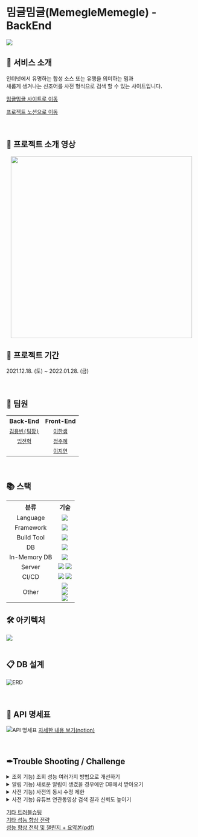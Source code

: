 # 밈글밈글(MemegleMemegle) - BackEnd

<img src="https://user-images.githubusercontent.com/70641418/151412036-345d6b9d-2657-459d-920a-def5be916f1c.jpg">

</br>

## 🧧 서비스 소개
인터넷에서 유명하는 합성 소스 또는 유행을 의미하는 밈과  
새롭게 생겨나는 신조어를 사전 형식으로 검색 할 수 있는 사이트입니다.
</br>

<a href="https://memegle.xyz/">밈글밈글 사이트로 이동</a>

<a href="https://enormous-duck-a5d.notion.site/8-5510f20898534129bd1b728b92d92870">프로젝트 노션으로 이동</a>

</br>

## 🎥 프로젝트 소개 영상
<div align="center">
	<a href="https://www.youtube.com/watch?v=0FW30mV3Jgs">
		<img src="http://img.youtube.com/vi/0FW30mV3Jgs/maxresdefault.jpg" width="480">
	</a>
</div>

## 📆 프로젝트 기간
2021.12.18. (토) ~ 2022.01.28. (금)

</br>

## 👥 팀원
<table align="center">
	<tr>
		<th>Back-End</th>
		<th>Front-End</th>
	</tr>
	<tr align="center">
		<td><code><a href="https://github.com/Zabee52">김용빈(팀장)</a></code></td>
		<td><code><a href="https://github.com/undriedspring">이한샘</a></code></td>
	</tr>
	<tr align="center">
		<td><code><a href="https://github.com/yarogono">임전혁</a></code></td>
		<td><code><a href="https://github.com/zubetcha">정주혜</a></code></td>
	</tr>
	<tr align="center">
		<td></td>
		<td><code><a href="https://github.com/zhiyeonyi">이지연</a></code></td>
	</tr>
</table>

</br>

## 📚 스택
<table align="center">
	<tr>
		<th>분류</th>
		<th>기술</th>
	</tr>
	<tr align="center">
		<td>Language</td>
		<td><img src="https://img.shields.io/badge/Java-007396?style=for-the-badge&logo=java&logoColor=white"></td>
	</tr>
	<tr align="center">
		<td>Framework</td>
		<td><img src="https://img.shields.io/badge/SpringBoot-6DB33F?style=for-the-badge&logo=Spring Boot&logoColor=white"></td>
	</tr>
	<tr align="center">
		<td>Build Tool</td>
		<td><img src="https://img.shields.io/badge/gradle-02303A?style=for-the-badge&logo=gradle&logoColor=white"></td>
	</tr>
	<tr align="center">
		<td>DB</td>
		<td><img src="https://img.shields.io/badge/MySQL-4479A1?style=for-the-badge&logo=MySQL&logoColor=white"></td>
	</tr>
	<tr align="center">
		<td>In-Memory DB</td>
		<td><img src="https://img.shields.io/badge/Redis-DC382D?style=for-the-badge&logo=Redis&logoColor=white"></td>
	</tr>
	<tr align="center">
		<td>Server</td>
		<td><img src="https://img.shields.io/badge/EC2-FF9900?style=for-the-badge&logo=AmazonAWS&logoColor=white">
		    <img src="https://img.shields.io/badge/Amazon S3-569A31?style=for-the-badge&logo=Amazon S3&logoColor=white">
		</td>
	</tr>
	<tr align="center">
		<td>CI/CD</td>
		<td><img src="https://img.shields.io/badge/Travis CI-3EAAAF?style=for-the-badge&logo=Travis CI&logoColor=white">
		    <img src="https://img.shields.io/badge/CodeDeploy-6BD80B?style=for-the-badge&logoColor=white">
		</td>
	</tr>
	<tr align="center">
		<td>Other</td>
		<td><img src="https://img.shields.io/badge/Spring Data JPA-6DB33F?style=for-the-badge"><br>
		    <img src="https://img.shields.io/badge/QueryDSL-3874D8?style=for-the-badge"><br>
		    <img src="https://img.shields.io/badge/Youtube Data API v3-FF0000?style=for-the-badge&logo=YouTube&logoColor=white">
		</td>
	</tr>
</table>


## 🛠 아키텍처
  
<img src="https://user-images.githubusercontent.com/70641418/151467454-da82b310-6249-4480-9204-8a4ace733ba6.JPG">
 
</br>
</br>

## 📋 DB 설계

![ERD](https://user-images.githubusercontent.com/93498724/151955124-0cebeb09-509e-49fb-8fa3-13408a8d13a6.png)

</br>  
  
## 📃 API 명세표

![API 명세표](https://user-images.githubusercontent.com/93498724/151955444-d507b9d4-862c-4443-af44-10a1caedcefd.png)
[자세한 내용 보기(notion)](https://enormous-duck-a5d.notion.site/API-3adc279233e74ee2a3a03bff613726c9)

</br>

## ✒Trouble Shooting / Challenge

<details markdown="1">
<summary>조회 기능) 조회 성능 여러가지 방법으로 개선하기</summary>
<br>
우리 밈글밈글 사이트는 목록 조회의 기능이 많았다. 그렇기 때문에 성능을 개선해야 한다면 조회의 성능이어야 한다고 생각했고, 이를 위한 많은 고민을 했다.

목록 조회에는 많은 관계가 들어간다.

1. 작성자 정보

2. 조회수 정보

3. 좋아요 개수 정보

4. 댓글 개수 정보

5. 좋아요 여부 정보

6. 댓글 목록 정보

...

기존의 Spring Data JPA를 이용한 방식은 쿼리의 자유로운 호출이 어렵기 때문에 목록 조회에서 관계 엔티티의 데이터를 불러오기 위한 N+1 문제를 회피하기 어려웠다. 이는 특히 관계가 많은 게시글 목록 조회에서 치명적인 성능 저하를 일으켰다.

이 문제를 해결하기 위한 방법은 단순했다. 바로 관계 데이터를 위한 컬럼을 만들고 이 데이터를 update 함으로써 관리를 하는 것이었다. 이는 필요 이상의 관계 데이터를 호출하지 않게 되고, 가장 높은 수준의 성능 개선을 이룰 수 있을 것으로 생각이 되었다.

해답이 빨리 나온 문제였다. 하지만 우리는 챌린지를 하는 입장에서, 관계를 유지하면서 이 데이터를 이용해 최대한의 성능을 뽑아내는 것을 목표로 성능개선을 시도해보기로 했고, 이에 대한 고민을 시작했다.

아래 내용은 성능 개선을 위해 고려한 내용들이다.

### **1. FetchJoin을 하자 - 댓글 기능에 적용**

FetchJoin은 N+1 문제를 해결하는 가장 일반적인 방법이다. 문제는 페이지네이션을 하기엔 매우 무거운 구조라는 것이다. FetchJoin은 페이지네이션을 시도시 limit을 쿼리 내에서 시행하는 것이 아닌 전체 레코드를 서버가 받아온 뒤 그 데이터의 일부를 잘라 클라이언트에 내려주는 방식이기 때문에 전체 목록 조회와 같은 기능에서 적합하지 않았다. 그렇기 때문에 댓글 목록 불러오기와 같은 부분에 적용하는 것으로 하고 다른 방법을 찾아보기로 했다.

### **2. 스칼라 서브쿼리를 적용하자 - 게시글 상세보기 기능에 적용**

스칼라 서브쿼리를 이용하면 목록을 한 방 쿼리로 불러올 수 있게 되고, 이것은 성능의 개선으로 이어질 것이라고 생각했다. DB에 방문하는 빈도를 줄이면 속도가 증가될 것이라는 순진한 생각에 기인한 발상이었다. 이는 절반은 맞았다. 탐색하는 레코드의 수가 적을 경우 이 속도는 즉시 처리하는 수준으로 크게 증가했다. 문제는 역시 전체 조회에서 발생했다. 더미데이터를 넣고 테스트를 해보니 그 성능이 개선 이전보다는 빠르긴 하지만, 더미데이터 양이 많아질수록 그 속도가 떨어지는 현상이 발생했다. 결국 스칼라 서브쿼리를 사용하는 방식 역시 전체 목록 조회에서 적합하지 않았기 때문에, 게시글 상세 조회 영역에 적용하는 것으로 하고 다른 방법을 찾아보기로 했다.

![슬라이드14](https://user-images.githubusercontent.com/93498724/151969811-94586366-8267-42a2-ab99-3f65a9136fe6.PNG)

### **3. HashMap을 이용한 분할 호출 - 풀테이블 스캔에 적용**

마지막에 생각한 것은 분할 호출을 통해 조인을 최소화시키면 어떨까 라는 점이었다. 이 방식은 얼핏 보면 Spring Data JPA에서와 같은 방식으로 보일 수 있지만, N+1 문제를 발생시키는 것이 아닌, 전체 조회에서 불러와야 하는 쿼리의 수만큼만 호출하는 점이 달랐다.

이를 위해 스칼라 서브쿼리를 별도의 쿼리로 분리하고, HashMap에 저장하여 이 데이터를 호출하는 방식으로 활용했다.

![슬라이드15](https://user-images.githubusercontent.com/93498724/151969790-4944c117-132f-41f8-b6fb-52e75a6355dc.PNG)

```java
// 작성자 맵
HashMap<String, String> userInfoMap = getUserInfoMap(questionList);
// 나도 궁금해요 맵
HashMap<String, Boolean> curiousTooMap = getCuriousTooMap(questionIdList);
// 좋아요 개수 맵
HashMap<Long, Long> curiousTooCountMap = getCuriousTooCountMap(questionList);
// 댓글 개수 맵
HashMap<Long, Long> commentCountMap = getDictQuestionCommentCountMap(questionList);
// 채택 여부 맵
HashMap<Long, Long> completeMap = getIsComplete(questionIdList);
```

데이터들을 미리 일괄적으로 호출하고 운용하는 것이다.

```java
dictQuestionResponseDtoList.add(DictQuestionResponseDto.builder()
// ...
        .username(userInfoMap.get(questionId+":username"))
        .profileImageUrl(userInfoMap.get(questionId+":profileImage"))
        .writer(userInfoMap.get(questionId+":nickname"))
        .isCuriousToo(user != null && curiousTooMap.get(questionId + ":" + userId) != null)
        .isComplete(completeMap.get(questionId) != null)
        .build()
);
```

HashMap의 get 시간복잡도가 O(1)인 점을 이용하여 HashMap 안에 전체 레코드를 보관한 뒤, get으로 호출하는 방식으로 값 자체를 불러오거나, 값의 유효성을 검사하는 방식을 사용했다.

이렇게 풀테이블스캔을 분할하여 호출하도록 쿼리를 작성하고 벤치마킹을 시행해보니, 눈에 띄는 개선 효과를 얻을 수 있었다.

![슬라이드16](https://user-images.githubusercontent.com/93498724/151969771-fdad6fbc-1937-40a7-aa2b-97e819e0429d.PNG)

1차 개선(스칼라 서브쿼리 사용) 시기보다도 3배정도 빨라진 성능을 보여줬다. 만족할만한 수준의 성능 개선이었다고 느꼈다.

처음의 개선안대로 컬럼을 만들어 관리했다면 어쩌면 위의 벤치마킹 결과보다 훨씬 높은 수준의 성능 개선이 이루어졌을 수 있다. 하지만 우리 프로젝트의 가장 메인 토픽이었던 우리의 구조 속에서 우리의 고민을 담아보자는 취지로 시행했던 성능 개선 시도였기 때문에, 유익한 경험이었다고 생각한다.
</details>

<details markdown="1">
<summary>알림 기능) 새로운 알림이 생겼을 경우에만 DB에서 받아오기 </summary>  
<br>
우리 페이지는 알람을 받는데 웹소켓을 사용하지 않았다. 페이지를 이동할 때마다 알람 정보를 요청하는 식으로 작동한 것이다.  
이것은 변화량이 적은 알람 기능에 있어서 비효율적인 동작이다. 그렇기 때문에 이 부분에 대한 개선이 필요했다.  
지금부터 적을 부분은 당장 적용한 부분(백엔드 단일)과 이후에 더욱 강화하여 적용할 수 있는 부분(프론트엔드와 협업)들이다.  

### **1. 지금은 너무 비효율적이다**
    
![https://blog.kakaocdn.net/dn/boS0Tz/btrr5TN9HNC/0xQzXV28jawVRHkK24HAZ1/img.png](https://blog.kakaocdn.net/dn/boS0Tz/btrr5TN9HNC/0xQzXV28jawVRHkK24HAZ1/img.png)

현재의 방식은 페이지를 이동할 때마다 백엔드에 알람 정보를 요청, 사용자의 알람 테이블에서 알람 정보를 모두 가져오는 식으로 되어있다. 이는 자주 바뀌지 않는 내용인데도 주기적으로 DB에 요청하기 때문에 DB는 불필요한 부하를 안게 되고, 이것은 상당히 마음이 불편한 일이다. 요청이 만약에 많이 밀린다면 속도 저하 요인이 될 수 있는 부분이다. 이 부분에 대한 개선이 필요했다.

그렇게 고민을 하던 중, 우리 페이지의 특성을 떠올렸다.

우리 페이지는 알람 기능을 웹소켓을 이용해 구현하지 않았기 때문에, 페이지 이동시마다 요청을 한다. **어, 그러면 페이지 이동을 할 때마다 데이터가 바뀌었는지를 체크해서 DB를 방문할지 여부를 결정하면 되는 것 아닌가?**

### **2. Redis를 써보자.**

![https://blog.kakaocdn.net/dn/lmHut/btrr9e5l0S0/y7MPbgS3tMsoFgNgoqRSfK/img.png](https://blog.kakaocdn.net/dn/lmHut/btrr9e5l0S0/y7MPbgS3tMsoFgNgoqRSfK/img.png)

사용자에게 AlarmCheck 컬럼을 추가하고, 이 값을 이용해 바뀌지 않았을 땐 redis에서 값을 받아오다가, 바뀌었을 경우엔 DB에서 값을 가져오고, MySQL은 redis에 새로운 값을 세팅해주는 것이다. 그리고 이후엔 다시 redis를 이용해 통신한다. 이 방식을 적용함으로써 DB에 방문하는 빈도를 크게 낮출 수 있었고, 이것은 측정하진 못 했지만 사이트 자체의 퍼포먼스 개선에 영향을 주었을 것이라고 생각한다.

### **3. 조금만 더 개선해보자**

여기까지는 백엔드에서 단독으로 적용 가능한 부분이었다. 이 방식은 백엔드에서 단독으로 적용할 수 있기 때문에 프론테은드의 노력이 추가되지 않는다는 장점이 있지만, 알람을 읽었을 경우 읽은 알람에 대한 처리를 별도로 해줘야 하는 점 때문에 다소 불필요한 절차가 추가될 가능성이 있다. 이 문제를 해결하기 위해선 프론트엔드와의 협업이 필요하다고 생각했고, 이 과정을 통해 추가적으로 작업에 수행되는 스텝 수를 줄일 수 있을 것이라는 생각이 들었다.

이하는 실제 시스템에 적용되진 않았으며, 이론상 생각만 해 본 부분이라 도표가 없는 점 양해 부탁.

1. 기본적으로 알람 정보는 받아오고나면 로컬 스토리지에서 관리.

2. 페이지 이동시마다 리액트가 스프링부트에 알람 정보를 요청.

3. 스프링부트는 redis에서 값을 확인. 이 값은 변화 여부만 기록함.

4. 변화되지 않았을 경우 리액트는 로컬 스토리지의 데이터 반환.

이렇게 만들 경우, 사용자 데이터에 알람 체크 컬럼이 필요가 없어진다. 백엔드 측에서의 관리 포인트가 하나 줄어드는 것이다. 그리고 알람 확인 여부를 프론트에서 관리할 수 있기에 redis의 값을 수정하는 절차도 줄일 수 있게 된다.
	
</details>

<details markdown="1">
<summary>사전 기능) 사전의 동시 수정 제한</summary>
<br>
우리가 만들었던 밈글밈글 사이트는 오픈사전 형식이었기 때문에 최초 작성자가 아니라고 해도 누구나 편집을 할 수 있게 되어 있다. 이 말은, 다른 사람들이 하나의 용어사전 글을 동시에 수정할 수 있다는 것이다. 이는 수정을 일찍 마친 사람의 데이터가 손쉽게 소실될 수 있음을 의미하기 때문에 이런 부분들을 제한할 수 있어야 했다.

당시 나왔던 대안은 두 가지가 있었다.

1. 동시에 수정이 불가능하도록 하자!

2. 용어 사전 페이지의 편집 기능을 다른 뜻 추가 기능처럼 만들어서 아래에 붙이도록 하자!

개인적으로 2.의 적용안이 좋다고 생각했지만, 이미 페이지 개발은 2.와 다른 형식으로 완료된 상태였기 때문에, 이를 적용하기 위해선 추가적인 프론트엔드의 작업 수요가 발생하는 상황이었다. 안그래도 시안에 쫓겨 작업을 하던 프론트엔드 분들에게 부하를 가할 수는 없는 노릇이었고, 이에 따라 자연스럽게 1.로 적용하게 되었다.

처음에는 이 방식을 어떻게 적용할까에 대해 여기저기 찾아다녔다. 처음 찾아본 곳은 선배 기수의 처리 방식이었다.

마침 동시처리를 제한하는 형식의 사이트가 이미 있었기 때문에 그곳의 소스코드를 봤다. 항해99 2기의 판단(Pandan)이라는 팀의 작업물이었는데, 이곳은 DB만 사용하는 방식이었기 때문에 나는 조금 색다르게 적용해보고 싶었다.

그래서 Redis를 쓰기로 했다.

그럼 이제 본문으로 넘어간다.

### **1. 기존엔 동시 수정이 너무나도 자유로웠다.**

![슬라이드26](https://user-images.githubusercontent.com/93498724/151788196-418997ff-2bc0-431a-9a10-4086f444c000.PNG)

이에 따라 늦게 작성한 사용자의 데이터만 반영이 되고, 먼저 작성한 사람의 데이터는 수정내역의 뒤안길로 사라져버리는 문제가 있었다. 사용자가 정성스럽게 작성한 데이터가 소실되는 것은 매우 뼈아픈 일이었기 때문에, 이 문제를 해결하기 위해서는 둘 중 한명만 수정이 가능하게 해야했다. 이를 위해 우리는 만료기한을 지정해준 상태로 레디스에 값을 세팅 해주는 방식을 적용했다.

### **2. 나쁘지 않은 성과**

```java
// DictServicepublic Boolean getDictHealthCheck(Long dictId, UserDetailsImpl userDetails) {
        String key = DICT_HEALTH_CHECK_KEY + ":" + dictId;
        String result = redisService.getDictHealth(key);
        String username = userDetails.getUsername();

// 키가 없으면 자신의 아이디로 등록, 키가 있을 경우 내 아이디와 일치하면 갱신if(result == null || username.equals(result)){
            redisService.setDictHealth(key, username);
            return true;
        }

// 키가 이미 존재하면서 나의 키가 아니면 수정 불가.return false;
    }
```

```java
// RedisServicepublic String getDictHealth(String key) {
        return redisStringTemplate.opsForValue().get(key);
    }

    public void setDictHealth(String key, String str) {
        redisStringTemplate.opsForValue().set(key, str);
        redisStringTemplate.expire(key, 15, TimeUnit.SECONDS);
    }
```

여기에 추가로 프론트엔드에서 레디스 만료시간 갱신을 위한 요청을 주기적으로 보내주면 끝나는 코드였다. 폴링 방식이지만 10초 정도에 한 번씩의 요청은 나쁘지 않은 것 같은데? 싶다.

레디스를 사용하니 추가적인 이점도 얻을 수 있었다. 바로 코드의 간소화였다. DB를 탐색하며 값이 변동하는지 아닌지에 대한 컬럼을 확인해서 처리를 하고 사용자가 비정상적인 경로로 나가는 것을 체크해야 하고... 그러한 방식을 간단한 방식으로 처리할 수 있게 되었다. 위의 코드가 전부다.


![슬라이드27](https://user-images.githubusercontent.com/93498724/151788214-5da4eeb4-25ad-4719-b28c-32a31a614dda.PNG)
![슬라이드28](https://user-images.githubusercontent.com/93498724/151788224-a4a8b3f4-2136-4f20-abc1-92789d44fdb6.PNG)


도표로 보자면 이러한 방식이다.

### **3. 존재하는 잠재적 위험**

그럼에도 잠재적인 위험은 존재하는데, 바로 **사용자가 만료 시간(15초) 이상 인터넷 연결이 끊겨있는 상태가 발생할 경우 작성한 내용의 기록 권한을 잃어버리는 것**이다. 현재는 프론트엔드 측에서 임시 저장을 해주는 등의 기능을 제공한다면 될 것이라고 생각하고 있다. 하지만 더욱 뾰족한 해결방안이 필요해보인다. 아직 이 부분에 대해선 답을 찾지 못 했다.
</details>

<details markdown="1">
<summary>사전 기능) 유튜브 연관동영상 검색 결과 신뢰도 높이기</summary>
<br>
유튜브 영상을 검색해 관련성 있는 영상을 가져오는 기능을 구현하던 중 문제가 발생했다.

유튜브 영상의 검색결과가 생각보다 그렇게 관련성이 높은 결과가 잘 나오지 않는다는 점이었다.

![슬라이드17](https://user-images.githubusercontent.com/93498724/151965243-6a76c634-ef3f-45e2-bee9-04001286e6c7.PNG)

키워드와 거의 정확히 관련이 있는 영상만 가져와야 하는 상황이었기 때문에 이것은 꽤나 심각한 문제였다. 그래서 대책을 강구하기 시작했다.

그렇게 생각하던 중, 제목이 유사한 영상을 채택한다면 일반적으로 꽤나 높은 신뢰도의 영상을 서치할 수 있게 될 것이라고 생각했다. 그래서 찾은 것이 문자열의 유사도를 구하는 알고리즘이었다.

내가 채택한 알고리즘은 레벤슈타인 거리 알고리즘(Levenshtein distance algorithm) 이었다. 이 알고리즘은 문장의 유사도를 0~1 사이의 실수로 표시해주는 알고리즘이다. 이 알고리즘을 선택한 이유는 구현 방식이 단순해서였다. 시간상의 이유로 코드는 복붙으로 사용하겠지만, 그 로직은 이해해야 하지 않겠는가. 그래서 가져다 쓸 수 있는 것 중 이해가 가장 쉽다고 생각되는 것을 선택했다.

```java
private double similarity(String s1, String s2) {
        String longer = s1, shorter = s2;

        if (s1.length() < s2.length()) {
            longer = s2;
            shorter = s1;
        }

        int longerLength = longer.length();
        if (longerLength == 0) return 1.0;
        return (longerLength - editDistance(longer, shorter)) / (double) longerLength;
    }

    private int editDistance(String s1, String s2) {
        s1 = s1.toLowerCase();
        s2 = s2.toLowerCase();
        int[] costs = new int[s2.length() + 1];

        for (int i = 0; i <= s1.length(); i++) {
            int lastValue = i;
            for (int j = 0; j <= s2.length(); j++) {
                if (i == 0) {
                    costs[j] = j;
                } else {
                    if (j > 0) {
                        int newValue = costs[j - 1];

                        if (s1.charAt(i - 1) != s2.charAt(j - 1)) {
                            newValue = Math.min(Math.min(newValue, lastValue), costs[j]) + 1;
                        }

                        costs[j - 1] = lastValue;
                        lastValue = newValue;
                    }
                }
            }

            if (i > 0) costs[s2.length()] = lastValue;
        }

        return costs[s2.length()];
    }
```

원리는 간단하다. 두 개의 문자열을 입력받아 둘의 유사도에 따른 가중치를 계산해 출력해주는 알고리즘이다. 이것을 이용해 연관성 있는 영상 중 더 연관성 있는 내용을 출력해낼 수 있을 것이다.

내가 이 알고리즘을 활용한 방식은 다음과 같다.

1. Youtube Data API v3을 활용해 영상 검색 결과를 받아온다.

2. 그 중 제목이 내가 입력한 키워드와 일치하도록 한 번 더 필터링한다.

3. 알고리즘 시행 결과, 유사도 67% 이상인 내용을 가져오도록 정책을 설정해준다.

![슬라이드18](https://user-images.githubusercontent.com/93498724/151965313-02b81b05-fec0-44e7-b962-d0891845a079.PNG)

Q) 왜 유사도가 67% 이상이어야 하나요?

A) 가장 먼저 고려한 점은 사전의 단어가 3글자 이하일 때였는데, 3글자 이하의 단어는 신뢰도가 100%가 아니면 우연의 일치로 동일한 문자열이 나올 경우 관계 없는 동영상이 가져와지는 빈도가 높아진다. 그렇기 때문에 3글자 까지는 최소한 100%의 신뢰도를 가져야만 했다.

다음으로 고려한 부분은 그러면 몇 글자부터 몇 퍼센트의 유사도를 가져와야할까라는 점이었는데, 일반적인 단어들의 동향을 살펴보니, 4글자 부터는 명사뿐 아니라 동사도 등장하기 시작했다. 동사의 경우 활용에 따라 용어의 끝자가 다르게 쓰일 때가 있는데, 이 경우를 고려하여 유사도를 설정해줘야 했고, 이에 따라 67%의 신뢰도로 설정하게 되었다.
</details>

[기타 트러블슈팅](https://www.notion.so/BE-669d3c8366a1406b85d538a33966a9ea)  
[기타 성능 향상 전략](https://www.notion.so/BE-4e9f7960af9a436784d21f55382564e2)  
[성능 향상 전략 및 챌린지 +  요약본(pdf)](https://drive.google.com/file/d/130hJu6DtMyVALjyZb-hkZrDIAg2RfhLF/view?usp=sharing)

